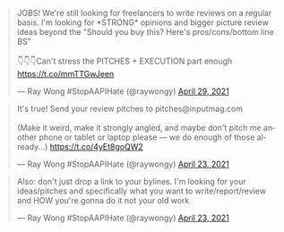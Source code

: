 <blockquote class="twitter-tweet twi-align-center"><p lang="en" dir="ltr">JOBS! We&#39;re still looking for freelancers to write reviews on a regular basis. I&#39;m looking for *STRONG* opinions and bigger picture review ideas beyond the &quot;Should you buy this? Here&#39;s pros/cons/bottom line BS&quot;<br><br>👇👇👇Can&#39;t stress the PITCHES + EXECUTION part enough <a href="https://t.co/mmTTGwJeen">https://t.co/mmTTGwJeen</a></p>&mdash; Ray Wong #StopAAPIHate (@raywongy) <a href="https://twitter.com/raywongy/status/1387765522872377359?ref_src=twsrc%5Etfw">April 29, 2021</a></blockquote> <script async src="https://platform.twitter.com/widgets.js" charset="utf-8"></script>



<blockquote class="twitter-tweet tw-align-center"><p lang="en" dir="ltr">It&#39;s true! Send your review pitches to pitches@inputmag.com<br><br>(Make it weird, make it strongly angled, and maybe don&#39;t pitch me another phone or tablet or laptop please — we do enough of those already...) <a href="https://t.co/4yEt8goQW2">https://t.co/4yEt8goQW2</a></p>&mdash; Ray Wong #StopAAPIHate (@raywongy) <a href="https://twitter.com/raywongy/status/1385626010213883906?ref_src=twsrc%5Etfw">April 23, 2021</a></blockquote> <script async src="https://platform.twitter.com/widgets.js" charset="utf-8"></script>



<blockquote class="twitter-tweet tw-align-center"><p lang="en" dir="ltr">Also: don&#39;t just drop a link to your bylines. I&#39;m looking for your ideas/pitches and specifically what you want to write/report/review and HOW you&#39;re gonna do it not your old work</p>&mdash; Ray Wong #StopAAPIHate (@raywongy) <a href="https://twitter.com/raywongy/status/1385637483992567810?ref_src=twsrc%5Etfw">April 23, 2021</a></blockquote> <script async src="https://platform.twitter.com/widgets.js" charset="utf-8"></script>